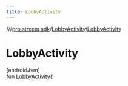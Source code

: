 ```yaml
---
title: LobbyActivity
---
```

//[<root>](../../../index.html)/[pro.streem.sdk](../index.html)/[LobbyActivity](index.html)/[LobbyActivity](-lobby-activity.html)



# LobbyActivity



[androidJvm]\
fun [LobbyActivity](-lobby-activity.html)()





